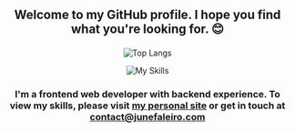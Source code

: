 ## <p align="center">Welcome to my GitHub profile. I hope you find what you're looking for. 😊</p>

<div align="center">

![Top Langs](https://github-readme-stats.vercel.app/api/top-langs/?username=Khazoda&layout=compact&theme=dark)
  
![My Skills](https://skillicons.dev/icons?i=ts,js,html,css,next,react,svelte,angular&perline=4)

</div>

### <p align="center">I'm a frontend web developer with backend experience. To view my skills, please visit [my personal site](https://www.junefaleiro.com/resume/resume) or get in touch at contact@junefaleiro.com</p>


